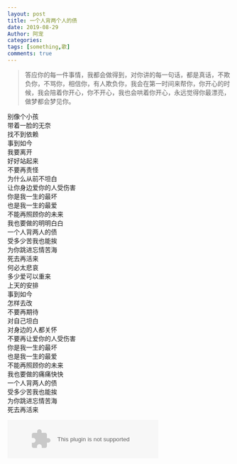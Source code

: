 ```yaml
---
layout: post
title: 一个人背两个人的债
date: 2019-08-29
Author: 阿宠
categories: 
tags: [something,歌]
comments: true
--- 
```


> 答应你的每一件事情，我都会做得到，对你讲的每一句话，都是真话，不欺负你，不骂你，相信你，有人欺负你，我会在第一时间来帮你，你开心的时候，我会陪着你开心，你不开心，我也会哄着你开心，永远觉得你最漂亮，做梦都会梦见你。



<!-- more -->

别像个小孩  
带着一脸的无奈  
找不到依赖  
事到如今  
我要离开  
好好站起来  
不要再责怪  
为什么从前不坦白  
让你身边爱你的人受伤害  
你是我一生的最坏  
也是我一生的最爱  
不能再照顾你的未来  
我也要做的明明白白  
一个人背两人的债  
受多少苦我也能挨  
为你跳进忘情苦海  
死去再活来  
何必太悲哀  
多少爱可以重来  
上天的安排  
事到如今  
怎样去改  
不要再期待  
对自己坦白  
对身边的人都关怀  
不要再让爱你的人受伤害  
你是我一生的最坏  
也是我一生的最爱  
不能再照顾你的未来  
我也要做的痛痛快快  
一个人背两人的债  
受多少苦我也能挨  
为你跳进忘情苦海  
死去再活来  



<embed src="//music.163.com/style/swf/widget.swf?sid=330611&type=2&auto=1&width=320&height=66" width="340" height="86"  allowNetworking="all">

